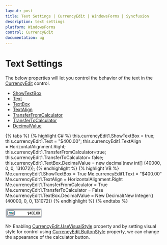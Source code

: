 ```yaml
---
layout: post
title: Text Settings | CurrencyEdit | WindowsForms | Syncfusion
description: text settings
platform: WindowsForms
control: CurrencyEdit
documentation: ug
---
```


# Text Settings

The below properties will let you control the behavior of the text in the [CurrencyEdit](https://help.syncfusion.com/cr/windowsforms/Syncfusion.Tools.Windows~Syncfusion.Windows.Forms.Tools.CurrencyEdit.html) control.

* [ShowTextBox](https://help.syncfusion.com/cr/windowsforms/Syncfusion.Tools.Windows~Syncfusion.Windows.Forms.Tools.CurrencyEdit~ShowTextBox.html)
* [Text](https://help.syncfusion.com/cr/windowsforms/Syncfusion.Tools.Windows~Syncfusion.Windows.Forms.Tools.CurrencyEdit~Text.html)
* [TextBox](https://help.syncfusion.com/cr/windowsforms/Syncfusion.Tools.Windows~Syncfusion.Windows.Forms.Tools.CurrencyEdit~TextBox.html)
* [TextAlign](https://help.syncfusion.com/cr/windowsforms/Syncfusion.Tools.Windows~Syncfusion.Windows.Forms.Tools.ButtonEdit~TextAlign.html)
* [TransferFromCalculator](https://help.syncfusion.com/cr/windowsforms/Syncfusion.Tools.Windows~Syncfusion.Windows.Forms.Tools.CurrencyEdit~TransferFromCalculator.html)
* [TransferToCalculator](https://help.syncfusion.com/cr/windowsforms/Syncfusion.Tools.Windows~Syncfusion.Windows.Forms.Tools.CurrencyEdit~TransferToCalculator.html)
* [DecimalValue](https://help.syncfusion.com/cr/windowsforms/Syncfusion.Tools.Windows~Syncfusion.Windows.Forms.Tools.CurrencyEdit~DecimalValue.html)

{% tabs %}
{% highlight C# %}
this.currencyEdit1.ShowTextBox = true;
this.currencyEdit1.Text = "$400.00";
this.currencyEdit1.TextAlign = HorizontalAlignment.Right;
this.currencyEdit1.TransferFromCalculator=true;
this.currencyEdit1.TransferToCalculator= false;
this.currencyEdit1.TextBox.DecimalValue = new decimal(new int[] {40000, 0, 0, 131072});
{% endhighlight %}
{% highlight VB %}
Me.currencyEdit1.ShowTextBox = True
Me.currencyEdit1.Text = "$400.00"
Me.currencyEdit1.TextAlign = HorizontalAlignment.Right
Me.currencyEdit1.TransferFromCalculator = True
Me.currencyEdit1.TransferToCalculator = False
Me.currencyEdit1.TextBox.DecimalValue = New Decimal(New Integer() {40000, 0, 0, 131072})
{% endhighlight %}
{% endtabs %}

![Text settings](Overview_images/Overview_img417.png) 


N> Enabling [CurrencyEdit.UseVisualStyle](https://help.syncfusion.com/cr/windowsforms/Syncfusion.Tools.Windows~Syncfusion.Windows.Forms.Tools.ButtonEdit~UseVisualStyle.html) property and by setting visual style for control using [CurrencyEdit.ButtonStyle](https://help.syncfusion.com/cr/windowsforms/Syncfusion.Tools.Windows~Syncfusion.Windows.Forms.Tools.ButtonEdit~ButtonStyle.html) property, we can change the appearance of the calculator button.
